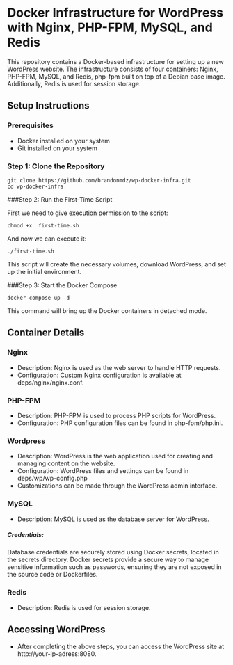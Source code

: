# Docker Infrastructure for WordPress with Nginx, PHP-FPM, MySQL, and Redis

This repository contains a Docker-based infrastructure for setting up a new WordPress website. The infrastructure consists of four containers: Nginx, PHP-FPM, MySQL, and Redis, php-fpm built on top of a Debian base image. Additionally, Redis is used for session storage.

## Setup Instructions

### Prerequisites
- Docker installed on your system
- Git installed on your system

### Step 1: Clone the Repository
```
git clone https://github.com/brandonmdz/wp-docker-infra.git
cd wp-docker-infra
```
###Step 2: Run the First-Time Script

First we need to give execution permission to the script:

```
chmod +x  first-time.sh
```
And now we can execute it:

```
./first-time.sh
```
This script will create the necessary volumes, download WordPress, and set up the initial environment.

###Step 3: Start the Docker Compose
```
docker-compose up -d
```
This command will bring up the Docker containers in detached mode.

## Container Details

### Nginx

- Description: Nginx is used as the web server to handle HTTP requests.
- Configuration: Custom Nginx configuration is available at deps/nginx/nginx.conf.

### PHP-FPM

- Description: PHP-FPM is used to process PHP scripts for WordPress.
- Configuration: PHP configuration files can be found in php-fpm/php.ini.

### Wordpress

- Description: WordPress is the web application used for creating and managing content on the website.
- Configuration:  WordPress files and settings can be found in deps/wp/wp-config.php
- Customizations can be made through the WordPress admin interface.

### MySQL

- Description: MySQL is used as the database server for WordPress.

##### Credentials:

Database credentials are securely stored using Docker secrets, located in the secrets directory. Docker secrets provide a secure way to manage sensitive information such as passwords, ensuring they are not exposed in the source code or Dockerfiles.

### Redis

- Description: Redis is used for session storage.

## Accessing WordPress

- After completing the above steps, you can access the WordPress site at http://your-ip-adress:8080.
